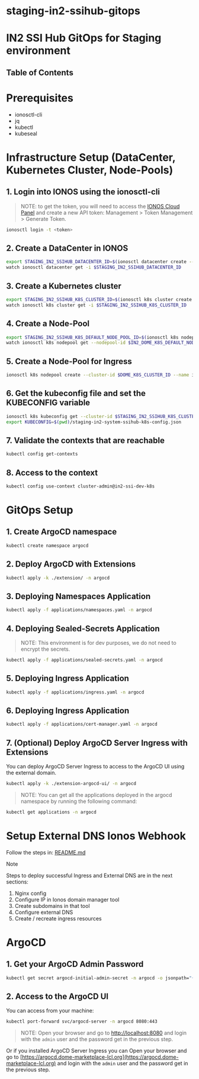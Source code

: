 # staging-in2-ssihub-gitops

<h1>IN2 SSI Hub GitOps for Staging environment</h1>

<h2>Table of Contents</h2>

# Prerequisites

- ionosctl-cli
- jq
- kubectl
- kubeseal

# Infrastructure Setup (DataCenter, Kubernetes Cluster, Node-Pools)

## 1. Login into IONOS using the ionosctl-cli

> NOTE: to get the token, you will need to access the [IONOS Cloud Panel](https://dcd.ionos.com/) and create a new API
> token: Management > Token Management > Generate Token.

```bash
ionosctl login -t <token>
```

## 2. Create a DataCenter in IONOS

```bash
export STAGING_IN2_SSIHUB_DATACENTER_ID=$(ionosctl datacenter create --name in2-ssi-dev -o json | jq -r '.items[0].id')
watch ionosctl datacenter get -i $STAGING_IN2_SSIHUB_DATACENTER_ID
```

## 3. Create a Kubernetes cluster

```bash
export STAGING_IN2_SSIHUB_K8S_CLUSTER_ID=$(ionosctl k8s cluster create --name in2-ssi-dev-k8s -o json | jq -r '.items[0].id')
watch ionosctl k8s cluster get -i $STAGING_IN2_SSIHUB_K8S_CLUSTER_ID
```

## 4. Create a Node-Pool

```bash
export STAGING_IN2_SSIHUB_K8S_DEFAULT_NODE_POOL_ID=$(ionosctl k8s nodepool create --cluster-id $DOME_K8S_CLUSTER_ID --name default-pool --node-count 4 --ram 32768 --storage-size 100 --storage-type SSD --datacenter-id $DOME_DATACENTER_ID --cpu-family "INTEL_SKYLAKE"  -o json | jq -r '.items[0].id')
watch ionosctl k8s nodepool get --nodepool-id $IN2_DOME_K8S_DEFAULT_NODEPOOL_ID --cluster-id $STAGING_IN2_SSIHUB_K8S_CLUSTER_ID
```

## 5. Create a Node-Pool for Ingress

```bash
ionosctl k8s nodepool create --cluster-id $DOME_K8S_CLUSTER_ID --name ingress-pool --node-count 1 --ram 4096 --storage-size 10 --storage-type SSD --datacenter-id $DOME_DATACENTER_ID --cpu-family "INTEL_SKYLAKE" --labels nodepool=ingress
```

## 6. Get the kubeconfig file and set the KUBECONFIG variable

```bash
ionosctl k8s kubeconfig get --cluster-id $STAGING_IN2_SSIHUB_K8S_CLUSTER_ID > staging-in2-system-ssihub-k8s-config.json
export KUBECONFIG=$(pwd)/staging-in2-system-ssihub-k8s-config.json
```

## 7. Validate the contexts that are reachable

```bash
kubectl config get-contexts
```

## 8. Access to the context

```bash
kubectl config use-context cluster-admin@in2-ssi-dev-k8s
```

# GitOps Setup

## 1. Create ArgoCD namespace

```bash
kubectl create namespace argocd
```

## 2. Deploy ArgoCD with Extensions

```bash
kubectl apply -k ./extension/ -n argocd
```

## 3. Deploying Namespaces Application

```bash
kubectl apply -f applications/namespaces.yaml -n argocd
```

## 4. Deploying Sealed-Secrets Application

> NOTE: This environment is for dev purposes, we do not need to encrypt the secrets.

```bash
kubectl apply -f applications/sealed-secrets.yaml -n argocd
```

## 5. Deploying Ingress Application

```bash
kubectl apply -f applications/ingress.yaml -n argocd
```

## 6. Deploying Ingress Application

```bash
kubectl apply -f applications/cert-manager.yaml -n argocd
```

## 7. (Optional) Deploy ArgoCD Server Ingress with Extensions

You can deploy ArgoCD Server Ingress to access to the ArgoCD UI using the external domain.

```bash
kubectl apply -k ./extension-argocd-ui/ -n argocd
```

> NOTE: You can get all the applications deployed in the argocd namespace by running the following command:

```bash
kubectl get applications -n argocd
```

# Setup External DNS Ionos Webhook

Follow the steps in: [README.md](doc/external-dns-ionos-webhook/README.md)

> [!NOTE]
> Steps to deploy successful Ingress and External DNS are in the next sections:
> 1. Nginx config
> 2. Configure IP in Ionos domain manager tool
> 3. Create subdomains in that tool
> 4. Configure external DNS
> 5. Create / recreate ingress resources

# ArgoCD

## 1. Get your ArgoCD Admin Password

```bash
kubectl get secret argocd-initial-admin-secret -n argocd -o jsonpath="{.data.password}" | base64 -d
```

## 2. Access to the ArgoCD UI

You can access from your machine:

```bash
kubectl port-forward svc/argocd-server -n argocd 8080:443
```

> NOTE: Open your browser and go to [http://localhost:8080](http://localhost:8080) and login with the `admin` user and
> the password get in the previous step.

Or if you installed ArgoCD Server Ingress you can Open your browser and go to
[https://argocd.dome-marketplace-lcl.org](https://argocd.dome-marketplace-lcl.org) and login with the `admin` user and
the password get in the previous step.
